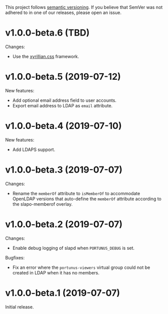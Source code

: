 This project follows [semantic versioning](https://semver.org/spec/v2.0.0.html). If you believe that
SemVer was not adhered to in one of our releases, please open an issue.

# v1.0.0-beta.6 (TBD)

Changes:

- Use the [xyrillian.css](https://github.com/majewsky/xyrillian.css) framework.

# v1.0.0-beta.5 (2019-07-12)

New features:

- Add optional email address field to user accounts.
- Export email address to LDAP as `email` attribute.

# v1.0.0-beta.4 (2019-07-10)

New features:

- Add LDAPS support.

# v1.0.0-beta.3 (2019-07-07)

Changes:

- Rename the `memberOf` attribute to `isMemberOf` to accommodate OpenLDAP
  versions that auto-define the `memberOf` attribute according to the
  slapo-memberof overlay.

# v1.0.0-beta.2 (2019-07-07)

Changes:

- Enable debug logging of slapd when `PORTUNUS_DEBUG` is set.

Bugfixes:

- Fix an error where the `portunus-viewers` virtual group could not be created
  in LDAP when it has no members.

# v1.0.0-beta.1 (2019-07-07)

Initial release.
